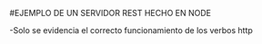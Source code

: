 #EJEMPLO DE UN SERVIDOR REST HECHO EN NODE

-Solo se evidencia el correcto funcionamiento de los verbos http